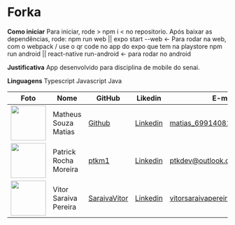 # Forka

**Como iniciar**
Para iniciar, rode > npm i < no repositorio.
Após baixar as dependências, rode:
npm run web || expo start --web <- Para rodar na web, com o webpack / use o qr code no app do expo que tem na playstore
npm run android || react-native run-android <- para rodar no android

**Justificativa**
App desenvolvido para disciplina de mobile do senai.

**Linguagens**
Typescript
Javascript
Java

Foto | Nome | GitHub | Likedin | E-mail
---- | ---- | ------ | ------- | ------
<img src="https://avatars1.githubusercontent.com/u/65677371?s=460&u=871413d3972d74aa0b205f064b718f79f8d48c00&v=4" width="80px"> | Matheus Souza Matias | [Github](https://github.com/matias96321) | [Linkedin](https://www.linkedin.com/in/matheus-matias-011bb5197/) | matias_69914081@hotmail.com
<img src="https://avatars3.githubusercontent.com/u/59058473?s=460&u=25e12ff5fcb6fb5780ef78e9168615da9ce4349c&v=4" width="80px"> | Patrick Rocha Moreira | [ptkm1](https://github.com/ptkm1) | [Linkedin](https://www.linkedin.com/in/ptkm1/) | ptkdev@outlook.com
<img src="https://avatars1.githubusercontent.com/u/55057661?s=460&u=be2618e78e1e56e0ddb9efbd4dcacd4264746d68&v=4" width="80px"> | Vitor Saraiva Pereira | [SaraivaVitor](https://github.com/SaraivaVitor) | [Linkedin](https://www.linkedin.com/in/vitor-pereira-799a421ab) | vitorsaraivapereira1@gmail.com
